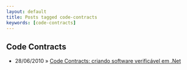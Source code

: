 ```yaml
---
layout: default
title: Posts tagged code-contracts
keywords: [code-contracts]
---
```

<h2 class="category">Code Contracts</h2>
<ul class="posts">
<li>
<p>
<span class="date">28/06/2010</span> &raquo; 
<a href="/blog/code-contracts-criando-software-verificavel-em-net">Code Contracts: criando software verificável em .Net</a>
</p>
</li> 
</ul>
